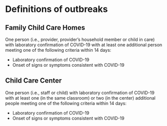 # Definitions of outbreaks #

## Family Child Care Homes ##
One person (i.e., provider, provider’s household member or child in care) with laboratory confirmation of COVID-19 with at least one additional person meeting one of the following criteria within 14 days:

- Laboratory confirmation of COVID-19 
- Onset of signs or symptoms consistent with COVID-19


## Child Care Center ##


One person (i.e., staff or child) with laboratory confirmation of COVID-19 with at least one (in the same classroom) or two (in the center) additional people meeting one of the following criteria within 14 days:

- Laboratory confirmation of COVID-19
- Onset of signs or symptoms consistent with COVID-19
